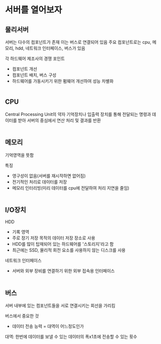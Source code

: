 # **서버를 열어보자**


## 물리서버
서버는 다수의 컴포넌트가 존재
이는 버스로 연결되어 있음
주요 컴포넌트로는 cpu, 메모리, hdd, 네트워크 인터페이스, 버스가 있음

각 하드웨어 제조사의 경쟁 포인트
- 컴포넌트 개선
- 컴포넌트 배치, 버스 구성
- 하드웨어를 가동시키기 위한 펌웨어 개선하여 성능 차별화
<br></br>

## CPU
Central Processing Unit의 약자
기억장치나 입출력 장치를 통해 전달되는 명령과 데이터를 받아
서버의 중심에서 연산 처리 및 결과를 반환
<br></br>


## 메모리
기억영역을 뜻함

특징
- 영구성이 없음(서버를 재시작하면 없어짐)
- 전기적인 처리로 데이터를 저장
- 메모리 인터리빙(미리 데이터를 cpu에 전달하여 처리 지연을 줄임)
<br></br>

## I/O장치
HDD
- 기록 영역
- 주로 장기 저장 목적의 데이터 저장 장소로 사용
- HDD를 많이 탑재되어 있는 하드웨어를 '스토리지'라고 함
- 최근에는 SSD, 물리적 회전 요소를 사용하지 않는 디스크를 사용

네트워크 인터페이스
- 서버와 외부 장비를 연결하기 위한 외부 접속용 인터페이스
<br></br>

## 버스
서버 내부에 있는 컴포넌트들을 서로 연결시키는 회선을 가리킴

버스에서 중요한 것
- 데이터 전송 능력 = 대역이 어느정도인가

대역: 한번에 데이터를 보낼 수 있는 데이터의 폭x1초에 전송할 수 있는 횟수
<br></br>


